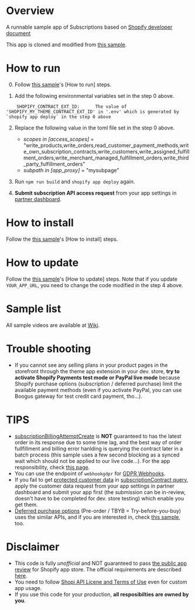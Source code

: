 # Overview
A runnable sample app of Subscriptions based on [Shopify developer document](https://shopify.dev/docs/apps/selling-strategies/subscriptions/modeling)

This app is cloned and modified from [this sample](../../../shopify-barebone-app-sample).

# How to run
0. Follow [this sample](../../../shopify-barebone-app-sample)'s [How to run] steps.

1. Add the following environmental variables set in the step 0 above.
```
    SHOPIFY_CONTRACT_EXT_ID:      The value of 'SHOPIFY_MY_THEME_CONTRACT_EXT_ID' in '.env' which is generated by `shopify app deploy` in the step 0 above
```

2. Replace the following value in the toml file set in the step 0 above. 
    - _scopes in [access_scopes]_ = "write_products,write_orders,read_customer_payment_methods,write_own_subscription_contracts,write_customers,write_assigned_fulfillment_orders,write_merchant_managed_fulfillment_orders,write_third_party_fulfillment_orders"
    - _subpath in [app_proxy]_ = "mysubpage"

3. Run `npm run build` and `shopify app deploy` again.

4. **Submit subscription API access request** from your app settings in [partner dashboard](https://partners.shopify.com/).

# How to install
Follow the [this sample](../../../shopify-barebone-app-sample)'s [How to install] steps.

# How to update
Follow the [this sample](../../../shopify-barebone-app-sample)'s [How to update] steps. Note that if you update `YOUR_APP_URL`, you need to change the code modified in the step 4 above.

# Sample list

All sample videos are available at [Wiki](../../wiki).

# Trouble shooting
- If you cannot see any selling plans in your product pages in the storefront through the theme app extension in your dev. store, **try to activate Shopify Payments test mode or PayPal live mode** because Shopify purchase options (subscription / deferred purchase) limit the available payment methods (even if you activate PayPal, you can use Boogus gateway for test credit card payment, tho...).

# TIPS
- [subscriptionBillingAttemptCreate](https://shopify.dev/docs/api/admin-graphql/unstable/mutations/subscriptionBillingAttemptCreate) is **NOT** guaranteed to has the latest order in its response due to some time lag, and the best way of order fullfillment and billing error hanlding is querying the contract later in a batch process (this sample uses a few second blocking as a synced wait which should not be applied to our live code...). For the app responsibility, check [this page](https://shopify.dev/docs/apps/selling-strategies/subscriptions/modeling#division-of-responsibilities-between-shopify-and-apps).
- You can use the endpoint of `webhookgdpr` for [GDPR Webhooks](https://shopify.dev/docs/apps/store/security/gdpr-webhooks).
- If you fail to get [protected customer data](https://shopify.dev/docs/apps/store/data-protection/protected-customer-data) in [subscriptionContract query](https://shopify.dev/docs/api/admin-graphql/unstable/queries/subscriptionContract), apply the customer data request from your app settings in partner dashboard and submit your app first (the submission can be in-review, doesn't have to be completed for dev. store testing) which enable you get them. 
- [Deferred purchase options](https://shopify.dev/docs/apps/selling-strategies/purchase-options/deferred) (Pre-order / TBYB = Try-before-you-buy) uses the similar APIs, and if you are interested in, check [this sample](../../../shopify-deferred-purchase-sample-app), too.


# Disclaimer

- This code is fully _unofficial_ and NOT guaranteed to pass [the public app review](https://shopify.dev/apps/store/review) for Shopify app store. The official requirements are described [here](https://shopify.dev/apps/store/requirements). 
- You need to follow [Shopi API Licene and Terms of Use](https://www.shopify.com/legal/api-terms) even for custom app usage.
- If you use this code for your production, **all resposibilties are owned by you**.
